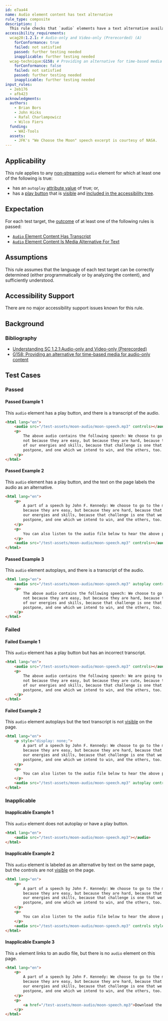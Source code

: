 ```yaml
---
id: e7aa44
name: Audio element content has text alternative
rule_type: composite
description: |
  This rule checks that `audio` elements have a text alternative available.
accessibility_requirements:
  wcag20:1.2.1: # Audio-only and Video-only (Prerecorded) (A)
    forConformance: true
    failed: not satisfied
    passed: further testing needed
    inapplicable: further testing needed
  wcag-technique:G158: # Providing an alternative for time-based media for audio-only content
    forConformance: false
    failed: not satisfied
    passed: further testing needed
    inapplicable: further testing needed
input_rules:
  - 2eb176
  - afb423
acknowledgments:
  authors:
    - Brian Bors
    - John Hicks
    - Rafal Charlampowicz
    - Wilco Fiers
  funding:
    - WAI-Tools
  assets:
    - JFK's "We Choose the Moon" speech excerpt is courtesy of NASA.
---
```


## Applicability

This rule applies to any [non-streaming](#non-streaming-media-element) `audio` element for which at least one of the following is true:

- has an `autoplay` [attribute value][] of true;  or,
- has a [play button][] that is [visible][] and [included in the accessibility tree](#included-in-the-accessibility-tree).

## Expectation

For each test target, the [outcome](#outcome) of at least one of the following rules is passed:

- [`Audio` Element Content Has Transcript](https://act-rules.github.io/rules/2eb176)
- [`Audio` Element Content Is Media Alternative For Text](https://act-rules.github.io/rules/afb423)

## Assumptions

This rule assumes that the language of each test target can be correctly determined (either programmatically or by analyzing the content), and sufficiently understood.

## Accessibility Support

There are no major accessibility support issues known for this rule.

## Background

### Bibliography

- [Understanding SC 1.2.1:Audio-only and Video-only (Prerecorded)](https://www.w3.org/WAI/WCAG21/Understanding/audio-only-and-video-only-prerecorded)
- [G158: Providing an alternative for time-based media for audio-only content](https://www.w3.org/WAI/WCAG21/Techniques/general/G158)

## Test Cases

### Passed

#### Passed Example 1

This `audio` element has a play button, and there is a transcript of the audio.

```html
<html lang="en">
	<audio src="/test-assets/moon-audio/moon-speech.mp3" controls></audio>
	<p>
		The above audio contains the following speech: We choose to go to the moon in this decade and do the other things,
		not because they are easy, but because they are hard, because that goal will serve to organize and measure the best
		of our energies and skills, because that challenge is one that we are willing to accept, one we are unwilling to
		postpone, and one which we intend to win, and the others, too.
	</p>
</html>
```

#### Passed Example 2

This `audio` element has a play button, and the text on the page labels the audio as an alternative.

```html
<html lang="en">
	<p>
		A part of a speech by John F. Kennedy: We choose to go to the moon in this decade and do the other things, not
		because they are easy, but because they are hard, because that goal will serve to organize and measure the best of
		our energies and skills, because that challenge is one that we are willing to accept, one we are unwilling to
		postpone, and one which we intend to win, and the others, too.
	</p>
	<p>
		You can also listen to the audio file below to hear the above part of the speech.
	</p>
	<audio src="/test-assets/moon-audio/moon-speech.mp3" controls></audio>
</html>
```

#### Passed Example 3

This `audio` element autoplays, and there is a transcript of the audio.

```html
<html lang="en">
	<audio src="/test-assets/moon-audio/moon-speech.mp3" autoplay controls></audio>
	<p>
		The above audio contains the following speech: We choose to go to the moon in this decade and do the other things,
		not because they are easy, but because they are hard, because that goal will serve to organize and measure the best
		of our energies and skills, because that challenge is one that we are willing to accept, one we are unwilling to
		postpone, and one which we intend to win, and the others, too.
	</p>
</html>
```

### Failed

#### Failed Example 1

This `audio` element has a play button but has an incorrect transcript.

```html
<html lang="en">
	<audio src="/test-assets/moon-audio/moon-speech.mp3" controls></audio>
	<p>
		The above audio contains the following speech: We are going to the North Pole in this decade with puppies,
		not because they are easy, but because they are cute, because that goal will serve to organize and measure the best
		of our energies and skills, because that challenge is one that we are willing to accept, one we are unwilling to
		postpone, and one which we intend to win, and the others, too.
	</p>
</html>
```

#### Failed Example 2

This `audio` element autoplays but the text transcript is not [visible][] on the page.

```html
<html lang="en">
	<p style="display: none;">
		A part of a speech by John F. Kennedy: We choose to go to the moon in this decade and do the other things, not
		because they are easy, but because they are hard, because that goal will serve to organize and measure the best of
		our energies and skills, because that challenge is one that we are willing to accept, one we are unwilling to
		postpone, and one which we intend to win, and the others, too.
	</p>
	<p>
		You can also listen to the audio file below to hear the above part of the speech.
	</p>
	<audio src="/test-assets/moon-audio/moon-speech.mp3" autoplay controls></audio>
</html>
```

### Inapplicable

#### Inapplicable Example 1

This `audio` element does not autoplay or have a play button.

```html
<html lang="en">
	<audio src="/test-assets/moon-audio/moon-speech.mp3"></audio>
</html>
```

#### Inapplicable Example 2

This `audio` element is labeled as an alternative by text on the same page, but the controls are not [visible][] on the page.

```html
<html lang="en">
	<p>
		A part of a speech by John F. Kennedy: We choose to go to the moon in this decade and do the other things, not
		because they are easy, but because they are hard, because that goal will serve to organize and measure the best of
		our energies and skills, because that challenge is one that we are willing to accept, one we are unwilling to
		postpone, and one which we intend to win, and the others, too.
	</p>
	<p>
		You can also listen to the audio file below to hear the above part of the speech.
	</p>
	<audio src="/test-assets/moon-audio/moon-speech.mp3" controls style="display: none;"></audio>
</html>
```

#### Inapplicable Example 3

This `a` element links to an audio file, but there is no `audio` element on this page.

```html
<html lang="en">
	<p>
		A part of a speech by John F. Kennedy: We choose to go to the moon in this decade and do the other things, not
		because they are easy, but because they are hard, because that goal will serve to organize and measure the best of
		our energies and skills, because that challenge is one that we are willing to accept, one we are unwilling to
		postpone, and one which we intend to win, and the others, too.
	</p>
	<p>
		<a href="/test-assets/moon-audio/moon-speech.mp3">Download the speech as MP3</a>
	</p>
</html>
```

[attribute value]: #attribute-value 'Definition of Attribute Value'
[play button]: #play-button 'Definition of play button'
[visible]: #visible 'Definition of visible'

